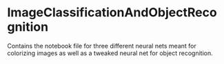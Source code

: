 # ImageClassificationAndObjectRecognition
Contains the notebook file for three different neural nets meant for colorizing images as well as a tweaked neural net for object recognition.
